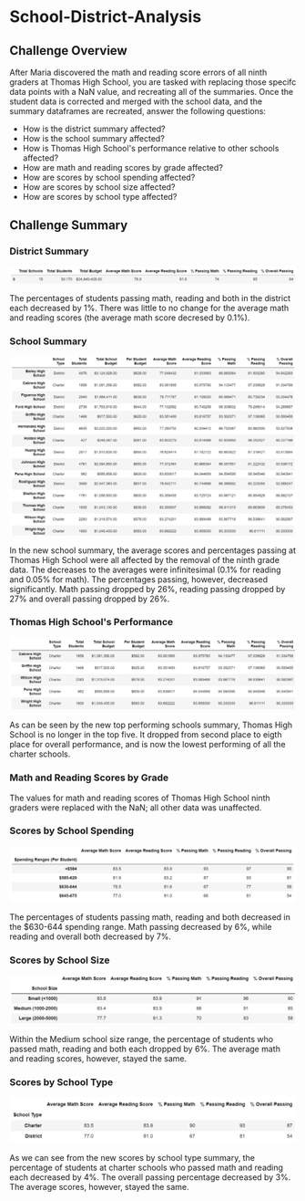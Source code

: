 # School-District-Analysis

## Challenge Overview
After Maria discovered the math and reading score errors of all ninth graders at Thomas High School, you are tasked with replacing those specifc data points with a NaN value, and recreating all of the summaries. Once the student data is corrected and merged with the school data, and the summary dataframes are recreated, answer the following questions:
- How is the district summary affected?
- How is the school summary affected?
- How is Thomas High School's performance relative to other schools affected?
- How are math and reading scores by grade affected?
- How are scores by school spending affected?
- How are scores by school size affected?
- How are scores by school type affected?

## Challenge Summary

### District Summary
![new_district_summary](https://github.com/evanmgoodwin/School-District-Analysis/blob/master/new_district_summary.png)

The percentages of students passing math, reading and both in the district each decreased by 1%. There was little to no change for the average math and reading scores (the average math score decresed by 0.1%).

### School Summary
![new_school_summary](https://github.com/evanmgoodwin/School-District-Analysis/blob/master/new_school_summary.png)

In the new school summary, the average scores and percentages passing at Thomas High School were all affected by the removal of the ninth grade data. The decreases to the averages were infinitesimal (0.1% for reading and 0.05% for math). The percentages passing, however, decreased significantly. Math passing dropped by 26%, reading passing dropped by 27% and overall passing dropped by 26%.

### Thomas High School's Performance
![new_top_fice_performing_summary](https://github.com/evanmgoodwin/School-District-Analysis/blob/master/new_top_five_performing_summary.png)

As can be seen by the new top performing schools summary, Thomas High School is no longer in the top five. It dropped from second place to eigth place for overall performance, and is now the lowest performing of all the charter schools.


### Math and Reading Scores by Grade

The values for math and reading scores of Thomas High School ninth graders were replaced with the NaN; all other data was unaffected.

### Scores by School Spending
![new_scores_by_school_spending_summary](https://github.com/evanmgoodwin/School-District-Analysis/blob/master/new_scores_by_school_spending_summary.png)

The percentages of students passing math, reading and both decreased in the $630-644 spending range. Math passing decreased by 6%, while reading and overall both decreased by 7%.

### Scores by School Size
![new_scores_by_school_size_summary](https://github.com/evanmgoodwin/School-District-Analysis/blob/master/new_scores_by_school_size_summary.png)

Within the Medium school size range, the percentage of students who passed math, reading and both each dropped by 6%. The average math and reading scores, however, stayed the same. 

### Scores by School Type
![new_scores_by_school_type_summary](https://github.com/evanmgoodwin/School-District-Analysis/blob/master/new_scores_by_school_type_summary.png)

As we can see from the new scores by school type summary, the percentage of students at charter schools who passed math and reading each decreased by 4%. The overall passing percentage decreased by 3%. The average scores, however, stayed the same.
